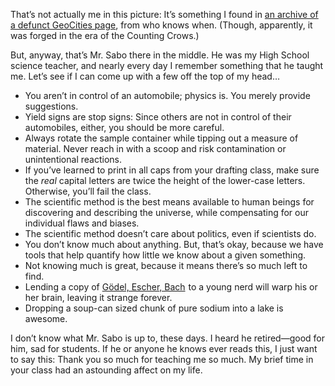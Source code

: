 <img src="http://blog.lmorchard.com/wp-content/uploads/2012/09/alek_sabo_me.jpg" alt="" title="&quot;This is my friend Alek, my high school physics teacher Mr. Sabo, and me.&quot;" />

That&#8217;s not actually me in this picture: It&#8217;s something I found in [an archive of a defunct GeoCities page][1], from who knows when. (Though, apparently, it was forged in the era of the Counting Crows.)

But, anyway, that&#8217;s Mr. Sabo there in the middle. He was my High School science teacher, and nearly every day I remember something that he taught me. Let&#8217;s see if I can come up with a few off the top of my head&#8230;

<!--more-->

*   You aren&#8217;t in control of an automobile; physics is. You merely provide suggestions. 
*   Yield signs are stop signs: Since others are not in control of their automobiles, either, you should be more careful. 
*   Always rotate the sample container while tipping out a measure of material. Never reach in with a scoop and risk contamination or unintentional reactions. 
*   If you&#8217;ve learned to print in all caps from your drafting class, make sure the *real* capital letters are twice the height of the lower-case letters. Otherwise, you&#8217;ll fail the class. 
*   The scientific method is the best means available to human beings for discovering and describing the universe, while compensating for our individual flaws and biases. 
*   The scientific method doesn&#8217;t care about politics, even if scientists do. 
*   You don&#8217;t know much about anything. But, that&#8217;s okay, because we have tools that help quantify how little we know about a given something. 
*   Not knowing much is great, because it means there&#8217;s so much left to find. 
*   Lending a copy of [Gödel, Escher, Bach][2]<img src="http://www.assoc-amazon.com/e/ir?t=0xdecafbad01-20&#038;l=as2&#038;o=1&#038;a=0465026567" width="1" height="1" border="0" alt="" style="border:none !important; margin:0px !important; display: inline" /> to a young nerd will warp his or her brain, leaving it strange forever. 
*   Dropping a soup-can sized chunk of pure sodium into a lake is awesome. 

<span class='embed-youtube' style='text-align:center; display: block;'></span>

I don&#8217;t know what Mr. Sabo is up to, these days. I heard he retired—good for him, sad for students. If he or anyone he knows ever reads this, I just want to say this: Thank you so much for teaching me so much. My brief time in your class had an astounding affect on my life.

 [1]: http://www.oocities.org/sunsetstrip/stage/9868/aboutme.html
 [2]: http://www.amazon.com/gp/product/0465026567/ref=as_li_ss_tl?ie=UTF8&camp=1789&creative=390957&creativeASIN=0465026567&linkCode=as2&tag=0xdecafbad01-20